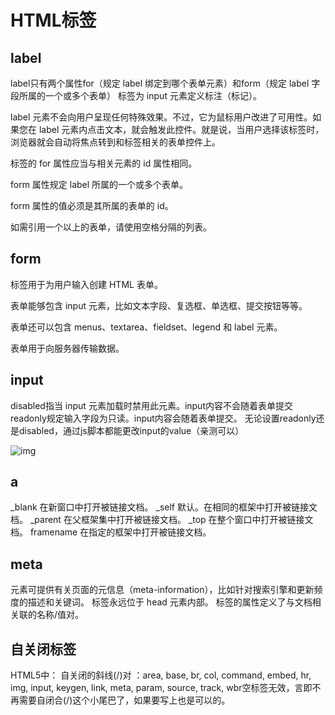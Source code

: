 # HTML标签

## label

label只有两个属性for（规定 label 绑定到哪个表单元素）和form（规定 label 字段所属的一个或多个表单）
<label> 标签为 input 元素定义标注（标记）。

label 元素不会向用户呈现任何特殊效果。不过，它为鼠标用户改进了可用性。如果您在 label 元素内点击文本，就会触发此控件。就是说，当用户选择该标签时，浏览器就会自动将焦点转到和标签相关的表单控件上。

<label> 标签的 for 属性应当与相关元素的 id 属性相同。

form 属性规定 label 所属的一个或多个表单。

form 属性的值必须是其所属的表单的 id。

如需引用一个以上的表单，请使用空格分隔的列表。

## form

<form> 标签用于为用户输入创建 HTML 表单。

表单能够包含 input 元素，比如文本字段、复选框、单选框、提交按钮等等。

表单还可以包含 menus、textarea、fieldset、legend 和 label 元素。

表单用于向服务器传输数据。

## input

disabled指当 input 元素加载时禁用此元素。input内容不会随着表单提交
readonly规定输入字段为只读。input内容会随着表单提交。
无论设置readonly还是disabled，通过js脚本都能更改input的value（亲测可以）

![img](img/input.png)

## a

_blank	在新窗口中打开被链接文档。
_self	默认。在相同的框架中打开被链接文档。
_parent	在父框架集中打开被链接文档。
_top	在整个窗口中打开被链接文档。
framename	在指定的框架中打开被链接文档。

## meta

<meta> 元素可提供有关页面的元信息（meta-information），比如针对搜索引擎和更新频度的描述和关键词。
<meta> 标签永远位于 head 元素内部。
<meta> 标签的属性定义了与文档相关联的名称/值对。

## 自关闭标签

HTML5中：
自关闭的斜线(/)对 ：area, base, br, col, command, embed, hr, img, input, keygen, link, meta, param, source, track, wbr空标签无效，言即不再需要自闭合(/)这个小尾巴了，如果要写上也是可以的。
